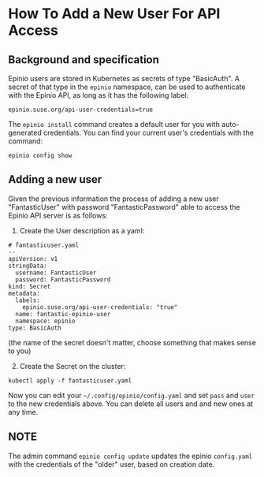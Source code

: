 # How To Add a New User For API Access

## Background and specification

Epinio users are stored in Kubernetes as secrets of type "BasicAuth". A secret
of that type in the `epinio` namespace, can be used to authenticate with
the Epinio API, as long as it has the following label:

```
epinio.suse.org/api-user-credentials=true
```

The `epinio install` command creates a default user for you with auto-generated
credentials. You can find your current user's credentials with the command:

```
epinio config show
```

## Adding a new user

Given the previous information the process of adding a new user "FantasticUser"
with password "FantasticPassword" able to access the Epinio API server is as follows:

1. Create the User description as a yaml:

```
# fantasticuser.yaml
--
apiVersion: v1
stringData:
  username: FantasticUser
  password: FantasticPassword
kind: Secret
metadata:
  labels:
    epinio.suse.org/api-user-credentials: "true"
  name: fantastic-epinio-user
  namespace: epinio
type: BasicAuth
```

(the name of the secret doesn't matter, choose something that makes sense to you)

2. Create the Secret on the cluster:

```
kubectl apply -f fantasticuser.yaml
```

Now you can edit your `~/.config/epinio/config.yaml` and set `pass` and `user`
to the new credentials above. You can delete all users and and new ones at any
time.

## NOTE

The admin command `epinio config update` updates the epinio `config.yaml`
with the credentials of the "older" user, based on creation date.
